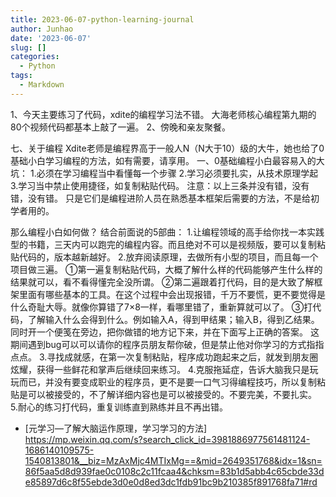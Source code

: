 ```yaml
---
title: 2023-06-07-python-learning-journal
author: Junhao
date: '2023-06-07'
slug: []
categories:
  - Python
tags:
  - Markdown
---
```

  1、今天主要练习了代码，xdite的编程学习法不错。
  大海老师核心编程第九期的80个视频代码都基本上敲了一遍。
  2、傍晚和亲友聚餐。
  
  七、关于编程
Xdite老师是编程界高于一般人N（N大于10）级的大牛，她也给了0基础小白学习编程的方法，如有需要，请享用。
一、0基础编程小白最容易入的大坑：
1.必须在学习编程当中看懂每一个步骤
2.学习必须要扎实，从技术原理学起
3.学习当中禁止使用捷径，如复制粘贴代码。
注意：以上三条并没有错，没有错，没有错。
只是它们是编程进阶人员在熟悉基本框架后需要的方法，不是给初学者用的。

那么编程小白如何做？
结合前面说的5部曲：
1.让编程领域的高手给你找一本实践型的书籍，三天内可以跑完的编程内容。而且绝对不可以是视频版，要可以复制粘贴代码的，版本越新越好。
2.放弃阅读原理，去做所有小型的项目，而且每一个项目做三遍。
①第一遍复制粘贴代码，大概了解什么样的代码能够产生什么样的结果就可以，看不看得懂完全没所谓。
②第二遍跟着打代码，目的是大致了解框架里面有哪些基本的工具。在这个过程中会出现报错，千万不要慌，更不要觉得是什么奇耻大辱。就像你算错了7×8一样，看哪里错了，重新算就可以了。
③打代码，了解输入什么会得到什么。例如输入A，得到甲结果；输入B，得到乙结果。同时开一个便笺在旁边，把你做错的地方记下来，并在下面写上正确的答案。
这期间遇到bug可以可以请你的程序员朋友帮你破，但是禁止他对你学习的方式指指点点。
3.寻找成就感，在第一次复制粘贴，程序成功跑起来之后，就发到朋友圈炫耀，获得一些鲜花和掌声后继续回来练习。
4.克服拖延症，告诉大脑我只是玩玩而已，并没有要变成职业的程序员，更不是要一口气习得编程技巧，所以复制粘贴是可以被接受的，不了解详细内容也是可以被接受的。不要完美，不要扎实。
5.耐心的练习打代码，重复训练直到熟练并且不再出错。

* [元学习—了解大脑运作原理，学习学习的方法] https://mp.weixin.qq.com/s?search_click_id=3981886977561481124-1686140109575-1540813801&__biz=MzAxMjc4MTIxMg==&mid=2649351768&idx=1&sn=86f5aa5d8d939fae0c0108c2c11fcaa4&chksm=83b1d5abb4c65cbde33de85897d6c8f55ebde3d0e0d8ed3dc1fdb91bc9b210385f891768fa71#rd